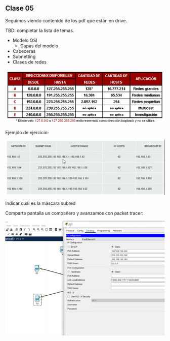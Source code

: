 ## Clase 05

Seguimos viendo contenido de los pdf que están en drive. 

TBD: completar la lista de temas.

- Modelo OSI
    - Capas del modelo
- Cabeceras
- Subnetting
- Clases de redes

![](./311-assets/ppt-43-redes.png)

Ejemplo de ejercicio:

![](./311-assets/ppt-44-redes.png)

Indicar cuál es la máscara subred

Comparte pantalla un compañero y avanzamos con packet tracer:

![](./311-assets/ppt-45-redes.png)